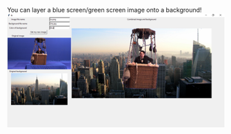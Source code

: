 You can layer a blue screen/green screen image onto a background!
![Green Screen Tkinter Interface Example](https://github.com/lucyc166/green-screen/blob/main/tkinter_greenscreen.PNG?raw=true)

